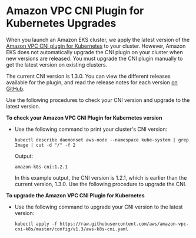 # Amazon VPC CNI Plugin for Kubernetes Upgrades<a name="cni-upgrades"></a>

When you launch an Amazon EKS cluster, we apply the latest version of the [Amazon VPC CNI plugin for Kubernetes](https://github.com/aws/amazon-vpc-cni-k8s) to your cluster\. However, Amazon EKS does not automatically upgrade the CNI plugin on your cluster when new versions are released\. You must upgrade the CNI plugin manually to get the latest version on existing clusters\.

The current CNI version is 1\.3\.0\. You can view the different releases available for the plugin, and read the release notes for each version [on GitHub](https://github.com/aws/amazon-vpc-cni-k8s/releases)\.

Use the following procedures to check your CNI version and upgrade to the latest version\.

**To check your Amazon VPC CNI Plugin for Kubernetes version**
+ Use the following command to print your cluster's CNI version:

  ```
  kubectl describe daemonset aws-node --namespace kube-system | grep Image | cut -d "/" -f 2
  ```

  Output:

  ```
  amazon-k8s-cni:1.2.1
  ```

  In this example output, the CNI version is 1\.2\.1, which is earlier than the current version, 1\.3\.0\. Use the following procedure to upgrade the CNI\.

**To upgrade the Amazon VPC CNI Plugin for Kubernetes**
+ Use the following command to upgrade your CNI version to the latest version:

  ```
  kubectl apply -f https://raw.githubusercontent.com/aws/amazon-vpc-cni-k8s/master/config/v1.3/aws-k8s-cni.yaml
  ```